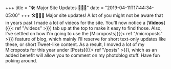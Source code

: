 +++
title = "🛠 Major Site Updates 👨🏻‍💻"
date = "2019-04-11T17:44:34-05:00"
+++
🛠👨🏻‍💻 Major site updates! A lot of you might not be aware that in years past I made a lot of videos for the site. You'll now notice a [**Videos**]({{< ref "/videos" >}}) tab up at the top to make it easy to find those. Also, I've settled on how I'm going to use the [Microposts]({{< ref "/microposts" >}}) feature of blog, which mainly I'll reserve for short text-only updates like these, or short Tweet-like content. As a result, I moved a lot of my Microposts for this year under [Posts]({{< ref "/posts" >}}), which as an added benefit will allow you to comment on my photoblog stuff. Have fun poking around.
